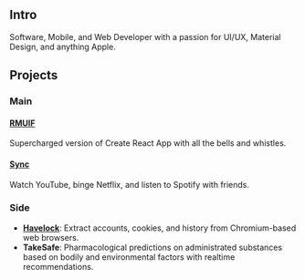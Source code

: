 ## Intro

Software, Mobile, and Web Developer with a passion for UI/UX, Material Design, and anything Apple.

## Projects

### Main

#### [RMUIF](https://github.com/rmuif)

Supercharged version of Create React App with all the bells and whistles.

#### [Sync](https://sync.phoqe.com)

Watch YouTube, binge Netflix, and listen to Spotify with friends.

### Side

- **[Havelock](https://github.com/phoqe/havelock)**: Extract accounts, cookies, and history from Chromium-based web browsers.
- **TakeSafe**: Pharmacological predictions on administrated substances based on bodily and environmental factors with realtime recommendations.
